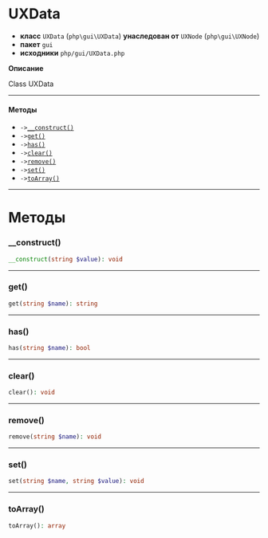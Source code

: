 # UXData

- **класс** `UXData` (`php\gui\UXData`) **унаследован от** `UXNode` (`php\gui\UXNode`)
- **пакет** `gui`
- **исходники** `php/gui/UXData.php`

**Описание**

Class UXData

---

#### Методы

- `->`[`__construct()`](#method-__construct)
- `->`[`get()`](#method-get)
- `->`[`has()`](#method-has)
- `->`[`clear()`](#method-clear)
- `->`[`remove()`](#method-remove)
- `->`[`set()`](#method-set)
- `->`[`toArray()`](#method-toarray)

---
# Методы

<a name="method-__construct"></a>

### __construct()
```php
__construct(string $value): void
```

---

<a name="method-get"></a>

### get()
```php
get(string $name): string
```

---

<a name="method-has"></a>

### has()
```php
has(string $name): bool
```

---

<a name="method-clear"></a>

### clear()
```php
clear(): void
```

---

<a name="method-remove"></a>

### remove()
```php
remove(string $name): void
```

---

<a name="method-set"></a>

### set()
```php
set(string $name, string $value): void
```

---

<a name="method-toarray"></a>

### toArray()
```php
toArray(): array
```